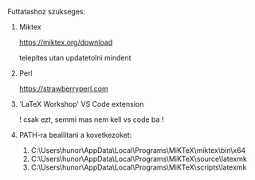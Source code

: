 Futtatashoz szukseges:

1. Miktex

    https://miktex.org/download
    
    telepites utan updatetolni mindent

2. Perl

    https://strawberryperl.com

3. 'LaTeX Workshop' VS Code extension 

    ! csak ezt, semmi mas nem kell vs code ba !

4. PATH-ra beallitani a kovetkezoket:
    1. C:\Users\hunor\AppData\Local\Programs\MiKTeX\miktex\bin\x64
    2. C:\Users\hunor\AppData\Local\Programs\MiKTeX\source\latexmk
    3. C:\Users\hunor\AppData\Local\Programs\MiKTeX\scripts\latexmk
